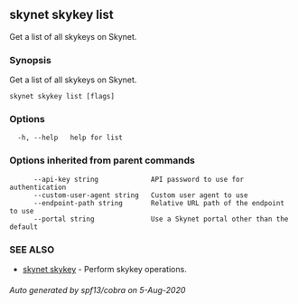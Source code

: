 ## skynet skykey list

Get a list of all skykeys on Skynet.

### Synopsis

Get a list of all skykeys on Skynet.

```
skynet skykey list [flags]
```

### Options

```
  -h, --help   help for list
```

### Options inherited from parent commands

```
      --api-key string             API password to use for authentication
      --custom-user-agent string   Custom user agent to use
      --endpoint-path string       Relative URL path of the endpoint to use
      --portal string              Use a Skynet portal other than the default
```

### SEE ALSO

* [skynet skykey](skynet_skykey.md)	 - Perform skykey operations.

###### Auto generated by spf13/cobra on 5-Aug-2020
